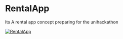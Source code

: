 # RentalApp
Its A rental app concept preparing for the unihackathon


[![RentalApp](https://img.youtube.com/vi/laviniasnsnSbns/0.jpg)](https://www.youtube.com/watch?v=laviniasnsnSbns)

